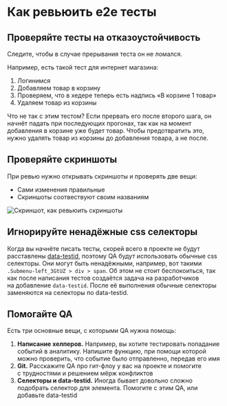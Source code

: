 # Как ревьюить e2e тесты

## Проверяйте тесты на отказоустойчивость

Следите, чтобы в случае прерывания теста он не ломался.

Например, есть такой тест для интернет магазина:

1. Логинимся
1. Добавляем товар в корзину
1. Проверяем, что в хедере теперь есть надпись «В корзине 1 товар»
1. Удаляем товар из корзины

Что не так с этим тестом? Если прервать его после второго шага, он начнёт падать при последующих прогонах, так как на момент добавления в корзине уже будет товар. Чтобы предотвратить это, нужно удалять товар из корзины до добавления товара, а не после.

## Проверяйте скриншоты

При ревью нужно открывать скриншоты и проверять две вещи:

- Сами изменения правильные
- Скриншоты соотвествуют своим названиям

![Скриншот, как ревьюить скриншоты](http://s.csssr.ru/U09LGPMEU/20200211110244.png)

## Игнорируйте ненадёжные css селекторы

Когда вы начнёте писать тесты, скорей всего в проекте не будут расставлены [data-testid](./DATA_TESTID.md), поэтому QA будут использовать обычные css селекторы. Они могут быть ненадёжными, например, вот такими `.Submenu-left_3GtUZ > div > span`. Об этом не стоит беспокоиться, так как после написания тестов создаётся задача на разработчиков на добавление `data-testid`. После её выполнения обычные селекторы заменяются на селекторы по data-testid.

## Помогайте QA

Есть три основные вещи, с которыми QA нужна помощь:

1. **Написание хелперов.** Например, вы хотите тестировать попадание событий в аналитику. Напишите функцию, при помощи которой можно проверить, что событие было отправленно, передав его имя
1. **Git.** Расскажите QA про гит-флоу у вас на проекте и помогите с трудностями и решением мёрж конфликтов
1. **Селекторы и data-testid.** Иногда бывает довольно сложно подобрать селектор для элемента. Помогите с этим QA, или добавьте data-testid
